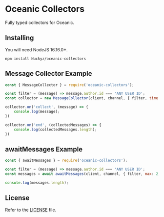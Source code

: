 Oceanic Collectors
====

Fully typed collectors for Oceanic.

Installing
----------

You will need NodeJS 16.16.0+.
```
npm install Nuckyz/oceanic-collectors
```

Message Collector Example
-----------------

```js
const { MessageCollector } = require('oceanic-collectors');

const filter = (message) => message.author.id === 'ANY USER ID';
const collector = new MessageCollector(client, channel, { filter, time: 60_000 });

collector.on('collect', (message) => {
    console.log(message);
})

collector.on('end', (collectedMessages) => {
    console.log(collectedMessages.length);
})
```

awaitMessages Example
------------

```js
const { awaitMessages } = require('oceanic-collectors');

const filter = (message) => message.author.id === 'ANY USER ID';
const messages = await awaitMessages(client, channel, { filter, max: 2, time: 60_000 });

console.log(messages.length);
```

License
-------

Refer to the [LICENSE](LICENSE) file.
